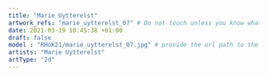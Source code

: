 ```yaml
---
title: "Marie Uytterelst"
artwork_refs: "marie_uytterelst_07" # Do not touch unless you know what you are doing
date: 2021-03-19 10:45:38 +01:00
draft: false
model : "RHoK21/marie_uytterelst_07.jpg" # provide the url path to the model
artists: "Marie Uytterelst"
artType: "2d"
---
```

